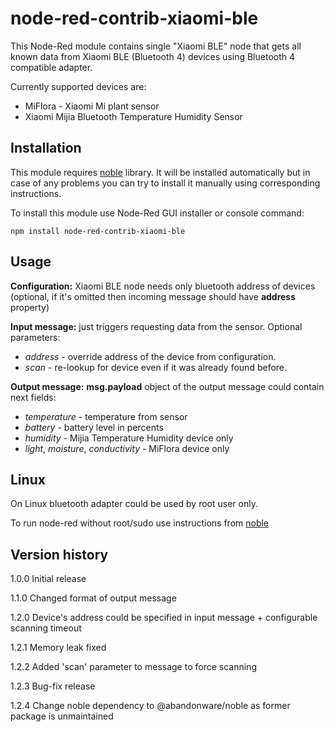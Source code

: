# node-red-contrib-xiaomi-ble

This Node-Red module contains single "Xiaomi BLE" node that gets all known data from Xiaomi BLE (Bluetooth 4) devices 
using Bluetooth 4 compatible adapter.

Currently supported devices are:
* MiFlora - Xiaomi Mi plant sensor
* Xiaomi Mijia Bluetooth Temperature Humidity Sensor

## Installation

This module requires [noble](https://github.com/noble/noble) library. It will be installed automatically but in case 
of any problems you can try to install it manually using corresponding instructions.

To install this module use Node-Red GUI installer or console command:

```
npm install node-red-contrib-xiaomi-ble
```

## Usage

**Configuration:** Xiaomi BLE node needs only bluetooth address of devices (optional, if it's omitted then incoming message should have **address** property)

**Input message:** just triggers requesting data from the sensor. Optional parameters:
* _address_ - override address of the device from configuration.
* _scan_ - re-lookup for device even if it was already found before.

**Output message:** **msg.payload** object of the output message could contain next fields:
* _temperature_ - temperature from sensor
* _battery_ - battery level in percents
* _humidity_ - Mijia Temperature Humidity device only
* _light_, _moisture_, _conductivity_ - MiFlora device only

## Linux

On Linux bluetooth adapter could be used by root user only. 

To run node-red without root/sudo use instructions from [noble](https://github.com/noble/noble#running-on-linux)


## Version history


1.0.0 Initial release

1.1.0 Changed format of output message

1.2.0 Device's address could be specified in input message + configurable scanning timeout

1.2.1 Memory leak fixed

1.2.2 Added 'scan' parameter to message to force scanning

1.2.3 Bug-fix release

1.2.4 Change noble dependency to @abandonware/noble as former package is unmaintained